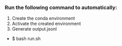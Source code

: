 ### Run the following command to automatically:
1. Create the conda environment
2. Activate the created environment
3. Generate output.jsonl

- $ bash run.sh

